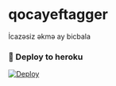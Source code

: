 # qocayeftagger
İcazəsiz əkmə ay bicbala


### 🚀 Deploy to heroku
[![Deploy](https://www.herokucdn.com/deploy/button.svg)](https://heroku.com/deploy?template=https://github.com/Cinaarrrddqq/qocayeftagger)
